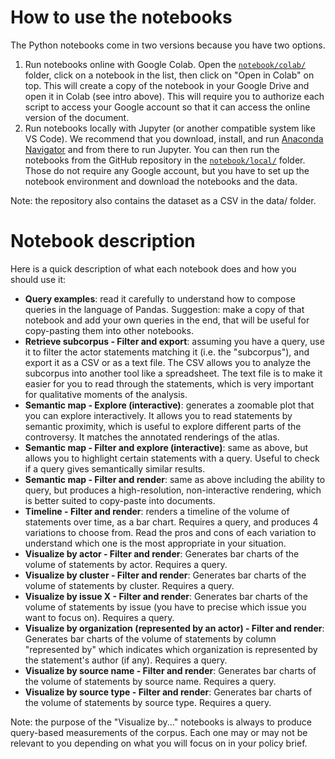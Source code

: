 # How to use the notebooks

The Python notebooks come in two versions because you have two options.

1. Run notebooks online with Google Colab. Open the [```notebook/colab/```](https://github.com/jacomyma/dtu-sts-material/tree/main/notebooks/colab) folder, click on a notebook in the list, then click on "Open in Colab" on top. This will create a copy of the notebook in your Google Drive and open it in Colab (see intro above). This will require you to authorize each script to access your Google account so that it can access the online version of the document.
1. Run notebooks locally with Jupyter (or another compatible system like VS Code). We recommend that you download, install, and run [Anaconda Navigator](https://www.anaconda.com/download/success) and from there to run Jupyter. You can then run the notebooks from the GitHub repository in the [```notebook/local/```](https://github.com/jacomyma/dtu-sts-material/tree/main/notebooks/local) folder. Those do not require any Google account, but you have to set up the notebook environment and download the notebooks and the data.

Note: the repository also contains the dataset as a CSV in the data/ folder.

# Notebook description

Here is a quick description of what each notebook does and how you should use it:

- **Query examples**: read it carefully to understand how to compose queries in the language of Pandas. Suggestion: make a copy of that notebook and add your own queries in the end, that will be useful for copy-pasting them into other notebooks.
- **Retrieve subcorpus - Filter and export**: assuming you have a query, use it to filter the actor statements matching it (i.e. the "subcorpus"), and export it as a CSV or as a text file. The CSV allows you to analyze the subcorpus into another tool like a spreadsheet. The text file is to make it easier for you to read through the statements, which is very important for qualitative moments of the analysis.
- **Semantic map - Explore (interactive)**: generates a zoomable plot that you can explore interactively. It allows you to read statements by semantic proximity, which is useful to explore different parts of the controversy. It matches the annotated renderings of the atlas.
- **Semantic map - Filter and explore (interactive)**: same as above, but allows you to highlight certain statements with a query. Useful to check if a query gives semantically similar results.
- **Semantic map - Filter and render**: same as above including the ability to query, but produces a high-resolution, non-interactive rendering, which is better suited to copy-paste into documents.
- **Timeline - Filter and render**: renders a timeline of the volume of statements over time, as a bar chart. Requires a query, and produces 4 variations to choose from. Read the pros and cons of each variation to understand which one is the most appropriate in your situation.
- **Visualize by actor - Filter and render**: Generates bar charts of the volume of statements by actor. Requires a query.
- **Visualize by cluster - Filter and render**: Generates bar charts of the volume of statements by cluster. Requires a query.
- **Visualize by issue X - Filter and render**: Generates bar charts of the volume of statements by issue (you have to precise which issue you want to focus on). Requires a query.
- **Visualize by organization (represented by an actor) - Filter and render**: Generates bar charts of the volume of statements by column "represented by" which indicates which organization is represented by the statement's author (if any). Requires a query.
- **Visualize by source name - Filter and render**: Generates bar charts of the volume of statements by source name. Requires a query.
- **Visualize by source type - Filter and render**: Generates bar charts of the volume of statements by source type. Requires a query.

Note: the purpose of the "Visualize by..." notebooks is always to produce query-based measurements of the corpus. Each one may or may not be relevant to you depending on what you will focus on in your policy brief.
